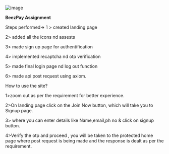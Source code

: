 ![image](https://user-images.githubusercontent.com/95926324/169277901-225cdb28-951d-47a9-a026-10148e2d4f32.png)

**BeezPay Assignment**

Steps   performed->
1 > created landing page

2> added all the icons nd assests

3> made sign up page for authentification

4> implemented recaptcha nd otp verification

5> made final login page nd log out function

6> made api post request using axiom.

How to use the site?

1>zoom out as per the requirement for better experience.

2>On landing page click on the Join Now button, which will take you to Signup page.

3> where you can enter details like Name,email,ph no & click on signup button.

4>Verify the otp and proceed , you will be taken to the protected home page where post request is being made and the response is dealt as per the requirement. 
